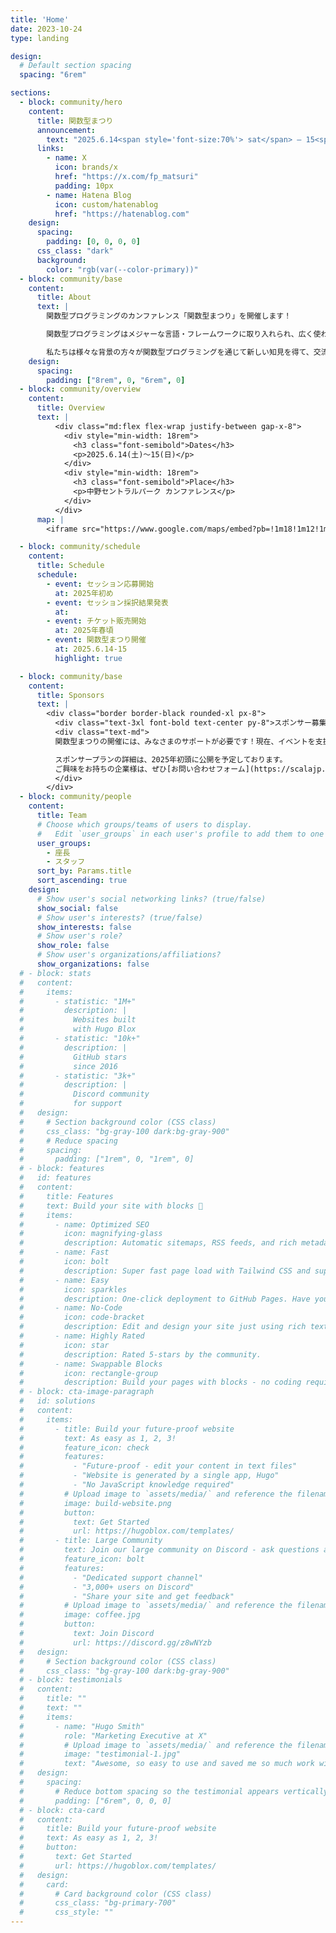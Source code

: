 ```yaml
---
title: 'Home'
date: 2023-10-24
type: landing

design:
  # Default section spacing
  spacing: "6rem"

sections:
  - block: community/hero
    content:
      title: 関数型まつり
      announcement:
        text: "2025.6.14<span style='font-size:70%'> sat</span> – 15<span style='font-size:70%'> sun</span>"
      links:
        - name: X
          icon: brands/x
          href: "https://x.com/fp_matsuri"
          padding: 10px
        - name: Hatena Blog
          icon: custom/hatenablog
          href: "https://hatenablog.com"
    design:
      spacing:
        padding: [0, 0, 0, 0]
      css_class: "dark"
      background:
        color: "rgb(var(--color-primary))"
  - block: community/base
    content:
      title: About
      text: |
        関数型プログラミングのカンファレンス「関数型まつり」を開催します！

        関数型プログラミングはメジャーな言語・フレームワークに取り入れられ、広く使われるようになりました。そしてその手法自体も進化し続けています。その一方で「関数型プログラミング」というと「難しい・とっつきにくい」という声もあり、十分普及し切った状態ではありません。

        私たちは様々な背景の方々が関数型プログラミングを通じて新しい知見を得て、交流ができるような場を提供することを目指しています。普段から関数型言語を活用している方や関数型プログラミングに興味がある方はもちろん、最先端のソフトウェア開発技術に興味がある方もぜひご参加ください！
    design:
      spacing:
        padding: ["8rem", 0, "6rem", 0]
  - block: community/overview
    content:
      title: Overview
      text: |
          <div class="md:flex flex-wrap justify-between gap-x-8">
            <div style="min-width: 18rem">
              <h3 class="font-semibold">Dates</h3>
              <p>2025.6.14(土)〜15(日)</p>
            </div>
            <div style="min-width: 18rem">
              <h3 class="font-semibold">Place</h3>
              <p>中野セントラルパーク カンファレンス</p>
            </div>
          </div>
      map: |
        <iframe src="https://www.google.com/maps/embed?pb=!1m18!1m12!1m3!1d25918.24822641297!2d139.64379899847268!3d35.707005772578796!2m3!1f0!2f0!3f0!3m2!1i1024!2i768!4f13.1!3m3!1m2!1s0x6018f34668e0bc27%3A0x7d66caba722762c5!2z5Lit6YeO44K744Oz44OI44Op44Or44OR44O844Kv44Kr44Oz44OV44Kh44Os44Oz44K5!5e0!3m2!1sen!2sjp!4v1736684092765!5m2!1sen!2sjp" width="100%" height="400" style="border:0;" allowfullscreen="" loading="lazy" referrerpolicy="no-referrer-when-downgrade"></iframe>

  - block: community/schedule
    content:
      title: Schedule
      schedule:
        - event: セッション応募開始
          at: 2025年初め
        - event: セッション採択結果発表
          at: 
        - event: チケット販売開始
          at: 2025年春頃
        - event: 関数型まつり開催
          at: 2025.6.14-15
          highlight: true

  - block: community/base
    content:
      title: Sponsors
      text: |
        <div class="border border-black rounded-xl px-8">
          <div class="text-3xl font-bold text-center py-8">スポンサー募集中！</div>
          <div class="text-md">
          関数型まつりの開催には、みなさまのサポートが必要です！現在、イベントを支援していただけるスポンサー企業を募集しています。関数型プログラミングのコミュニティを一緒に盛り上げていきたいという企業のみなさま、ぜひご検討ください。

          スポンサープランの詳細は、2025年初頭に公開を予定しております。
          ご興味をお持ちの企業様は、ぜひ[お問い合わせフォーム](https://scalajp.notion.site/1566d12253aa80229b3bc0a015497cb4?pvs=105)よりお気軽にご連絡ください。後日、担当者よりご連絡を差し上げます。
          </div>
        </div>
  - block: community/people
    content:
      title: Team
      # Choose which groups/teams of users to display.
      #   Edit `user_groups` in each user's profile to add them to one or more of these groups.
      user_groups:
        - 座長
        - スタッフ
      sort_by: Params.title
      sort_ascending: true
    design:
      # Show user's social networking links? (true/false)
      show_social: false
      # Show user's interests? (true/false)
      show_interests: false
      # Show user's role?
      show_role: false
      # Show user's organizations/affiliations?
      show_organizations: false
  # - block: stats
  #   content:
  #     items:
  #       - statistic: "1M+"
  #         description: |
  #           Websites built
  #           with Hugo Blox
  #       - statistic: "10k+"
  #         description: |
  #           GitHub stars
  #           since 2016
  #       - statistic: "3k+"
  #         description: |
  #           Discord community
  #           for support
  #   design:
  #     # Section background color (CSS class)
  #     css_class: "bg-gray-100 dark:bg-gray-900"
  #     # Reduce spacing
  #     spacing:
  #       padding: ["1rem", 0, "1rem", 0]
  # - block: features
  #   id: features
  #   content:
  #     title: Features
  #     text: Build your site with blocks 🧱
  #     items:
  #       - name: Optimized SEO
  #         icon: magnifying-glass
  #         description: Automatic sitemaps, RSS feeds, and rich metadata take the pain out of SEO and syndication.
  #       - name: Fast
  #         icon: bolt
  #         description: Super fast page load with Tailwind CSS and super fast site building with Hugo.
  #       - name: Easy
  #         icon: sparkles
  #         description: One-click deployment to GitHub Pages. Have your new website live within 5 minutes!
  #       - name: No-Code
  #         icon: code-bracket
  #         description: Edit and design your site just using rich text (Markdown) and configurable YAML parameters.
  #       - name: Highly Rated
  #         icon: star
  #         description: Rated 5-stars by the community.
  #       - name: Swappable Blocks
  #         icon: rectangle-group
  #         description: Build your pages with blocks - no coding required!
  # - block: cta-image-paragraph
  #   id: solutions
  #   content:
  #     items:
  #       - title: Build your future-proof website
  #         text: As easy as 1, 2, 3!
  #         feature_icon: check
  #         features:
  #           - "Future-proof - edit your content in text files"
  #           - "Website is generated by a single app, Hugo"
  #           - "No JavaScript knowledge required"
  #         # Upload image to `assets/media/` and reference the filename here
  #         image: build-website.png
  #         button:
  #           text: Get Started
  #           url: https://hugoblox.com/templates/
  #       - title: Large Community
  #         text: Join our large community on Discord - ask questions and get live responses
  #         feature_icon: bolt
  #         features:
  #           - "Dedicated support channel"
  #           - "3,000+ users on Discord"
  #           - "Share your site and get feedback"
  #         # Upload image to `assets/media/` and reference the filename here
  #         image: coffee.jpg
  #         button:
  #           text: Join Discord
  #           url: https://discord.gg/z8wNYzb
  #   design:
  #     # Section background color (CSS class)
  #     css_class: "bg-gray-100 dark:bg-gray-900"
  # - block: testimonials
  #   content:
  #     title: ""
  #     text: ""
  #     items:
  #       - name: "Hugo Smith"
  #         role: "Marketing Executive at X"
  #         # Upload image to `assets/media/` and reference the filename here
  #         image: "testimonial-1.jpg"
  #         text: "Awesome, so easy to use and saved me so much work with the swappable pre-designed sections!"
  #   design:
  #     spacing:
  #       # Reduce bottom spacing so the testimonial appears vertically centered between sections
  #       padding: ["6rem", 0, 0, 0]
  # - block: cta-card
  #   content:
  #     title: Build your future-proof website
  #     text: As easy as 1, 2, 3!
  #     button:
  #       text: Get Started
  #       url: https://hugoblox.com/templates/
  #   design:
  #     card:
  #       # Card background color (CSS class)
  #       css_class: "bg-primary-700"
  #       css_style: ""
---
```

